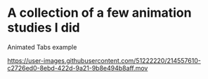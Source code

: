 # A collection of a few animation studies I did

Animated Tabs example

https://user-images.githubusercontent.com/51222220/214557610-c2726ed0-8ebd-422d-9a21-9b8e494b8aff.mov

